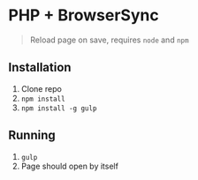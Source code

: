 # PHP + BrowserSync
> Reload page on save, requires `node` and `npm`

## Installation

1. Clone repo
2. `npm install`
3. `npm install -g gulp`

## Running

1. `gulp`
2. Page should open by itself